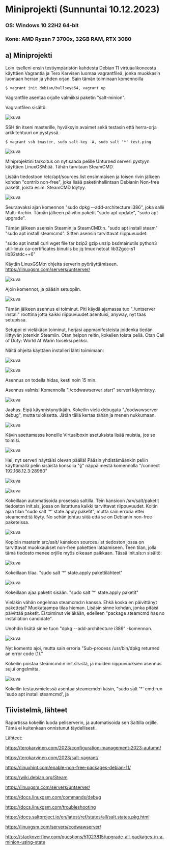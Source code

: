 # Miniprojekti (Sunnuntai 10.12.2023)

### OS: Windows 10 22H2 64-bit
### Kone: AMD Ryzen 7 3700x, 32GB RAM, RTX 3080
  
## a) Miniprojekti


Loin itselleni ensin testiympäristön kahdesta Debian 11 virtuaalikoneesta käyttäen Vagrantia ja Tero Karvisen luomaa vagrantfileä, jonka muokkasin luomaan herran ja yhden orjan. Sain tämän toiminaan komennoilla      

    $ vagrant init debian/bullseye64, vagrant up

Vagrantfile asentaa orjalle valmiiksi paketin "salt-minion".

Vagrantfilen sisältö:

![kuva](https://github.com/laurijuusti/Palvelinten-hallinta/assets/122888655/b1c48bc9-993f-48f0-bb57-a1126a3d93de)

SSH:tin itseni masterille, hyväksyin avaimet sekä testasin että herra-orja arkkitehtuuri on pystyssä. 

    $ vagrant ssh tmaster, sudo salt-key -A, sudo salt '*' test.ping
    
![kuva](https://github.com/laurijuusti/Palvelinten-hallinta/assets/122888655/8f5a8f75-fc29-4bbf-b907-c73d279c77bc)

Miniprojektini tarkoitus on nyt saada pelille Unturned serveri pystyyn käyttäen LinuxGSM:ää. Tähän tarvitaan SteamCMD.

Lisään tiedostoon /etc/apt/sources.list ensimmäisen ja toisen rivin jälkeen kohdan "contrib non-free", joka lisää paketinhallintaan Debianin Non-free paketit, joista esim. SteamCMD löytyy. 

![kuva](https://github.com/laurijuusti/Palvelinten-hallinta/assets/122888655/098587fc-c405-417b-8d55-6b5db8da6452)

Seuraavaksi ajan komennon "sudo dpkg --add-architecture i386", joka sallii Multi-Archin. Tämän jälkeen päivitin paketit "sudo apt update", "sudo apt upgrade".

Tämän jälkeen asensin Steamin ja SteamCMD:n. "sudo apt install steam" "sudo apt install steamcmd". Sitten asensin tarvittavat riippuvuudet:

"sudo apt install curl wget file tar bzip2 gzip unzip bsdmainutils python3 util-linux ca-certificates binutils bc jq tmux netcat lib32gcc-s1 lib32stdc++6"

Käytän LinuxGSM:n ohjeita serverin pyöräyttämiseen. https://linuxgsm.com/servers/untserver/

![kuva](https://github.com/laurijuusti/Palvelinten-hallinta/assets/122888655/e1dde69b-e6c2-4db4-a0e4-138813a62b26)

Ajoin komennot, ja pääsin setuppiin. 

![kuva](https://github.com/laurijuusti/Palvelinten-hallinta/assets/122888655/d74e8bef-971d-4a46-9ee1-6adf04f06b43)

Tämän jälkeen asennus ei toiminut. Piti käydä ajamassa tuo "./untserver install" roottina jotta kaikki riippuvuudet asentuisi, anyway, nyt taas setupissa.

Setuppi ei vieläkään toiminut, herjasi appmanifesteista joidenka tiedän liittyvän jotenkin Steamiin. Otan helpon reitin, kokeilen toista peliä. Otan Call of Duty: World At Warin toiseksi peliksi.

Näitä ohjeita käyttäen installeri lähti toimimaan: 

![kuva](https://github.com/laurijuusti/Palvelinten-hallinta/assets/122888655/3cf73340-6325-4f7d-a5b4-118ce778dc63)

![kuva](https://github.com/laurijuusti/Palvelinten-hallinta/assets/122888655/5df7804e-dd49-4296-a12d-3956ac6f6588) 

Asennus on todella hidas, kesti noin 15 min.

Asennus valmis! Komennolla "./codwawserver start" serveri käynnistyy.

![kuva](https://github.com/laurijuusti/Palvelinten-hallinta/assets/122888655/21d01410-fbc3-471f-b00f-6dcd8d74daaa)

Jaahas. Eipä käynnistynytkään. Kokeilin vielä debugata "./codwawserver debug", mutta tuloksetta. Jätän tällä kertaa tähän ja menen nukkumaan.

![kuva](https://github.com/laurijuusti/Palvelinten-hallinta/assets/122888655/8bff6b18-2348-43a6-a7c9-a19e568cc397)

Kävin asettamassa koneille Virtualboxin asetuksista lisää muistia, jos se toimisi.

![kuva](https://github.com/laurijuusti/Palvelinten-hallinta/assets/122888655/8f399078-be91-4779-8ba8-ce3477ae321b)

Hei, nyt serveri näyttäisi olevan päällä! Pääsin yhdistämäänkin peliin käyttämällä pelin sisäistä konsolia "§" näppäimestä komennolla "/connect 192.168.12.3:28960"

![kuva](https://github.com/laurijuusti/Palvelinten-hallinta/assets/122888655/ecd4d64d-dccd-4c3e-bfc6-367562fd10a8)

![kuva](https://github.com/laurijuusti/Palvelinten-hallinta/assets/122888655/65149225-783c-4916-94a7-f2ef149f9ec4)

Kokeillaan automatisoida prosessia saltilla. Tein kansioon /srv/salt/paketit tiedoston init.sls, jossa on listattuna kaikki tarvittavat riippuvuudet. Koitin ajaa tilan "sudo salt '*' state.apply paketit", mutta sain erroria ettei steamcmd:tä löyty. No sehän johtuu siitä että se on Debianin non-free paketeissa. 

![kuva](https://github.com/laurijuusti/Palvelinten-hallinta/assets/122888655/9560df66-c6cb-428c-9d64-873d39da66aa)

Kopioin masterin src/salt/ kansioon sources.list tiedoston jossa on tarvittavat muokkaukset non-free pakettien lataamiseen. Teen tilan, jolla tämä tiedosto menee orjille myös oikeaan paikkaan. Tässä init.sls:n sisältö:

![kuva](https://github.com/laurijuusti/Palvelinten-hallinta/assets/122888655/e09d583d-0367-4cba-ae70-70e7d0b24c72)

Kokeillaan tilaa. "sudo salt '*' state.apply pakettilähteet"

![kuva](https://github.com/laurijuusti/Palvelinten-hallinta/assets/122888655/07db000e-ecc5-4d49-98ac-b2e84843b7d0)

Kokeillaan ajaa paketit sisään. "sudo salt '*' state.apply paketit"

Vieläkin vähän ongelmaa steamcmd:n kanssa. Ehkä koska en päivittänyt paketteja? Muokataampa tilaa hieman. Lisäsin sinne kohdan, jonka pitäisi päivittää paketit. Ei toiminut vieläkään, edelleen "package steamcmd has no installation candidate".

Unohdin lisätä sinne tuon "dpkg --add-architecture i386" -komennon. 

![kuva](https://github.com/laurijuusti/Palvelinten-hallinta/assets/122888655/124c2ed5-be38-48e4-b316-33c0daf18524)

Nyt komento ajoi, mutta sain erroria "Sub-process /usr/bin/dpkg returned an error code (1)."

Kokeilin poistaa steamcmd:n init.sls:stä, ja muiden riippuvuuksien asennus sujui ongelmitta.

![kuva](https://github.com/laurijuusti/Palvelinten-hallinta/assets/122888655/22e22a88-c0df-42ec-9300-8d1e1f23e652)

Kokeilin testausmielessä asentaa steamcmd:n käsin, "sudo salt '*' cmd.run 'sudo apt install steamcmd', ja 
## Tiivistelmä, lähteet

Raportissa kokeilin luoda peliserverin, ja automatisoida sen Saltilla orjille. Tämä ei kuitenkaan onnistunut täydellisesti. 

Lähteet:

https://terokarvinen.com/2023/configuration-management-2023-autumn/

https://terokarvinen.com/2023/salt-vagrant/

https://linuxhint.com/enable-non-free-packages-debian-11/

https://wiki.debian.org/Steam

https://linuxgsm.com/servers/untserver/

https://docs.linuxgsm.com/commands/debug

https://docs.linuxgsm.com/troubleshooting

https://docs.saltproject.io/en/latest/ref/states/all/salt.states.pkg.html

https://linuxgsm.com/servers/codwawserver/

https://stackoverflow.com/questions/51023815/upgrade-all-packages-in-a-minion-using-state

